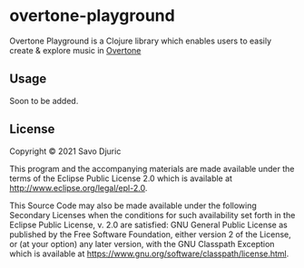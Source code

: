 # overtone-playground

Overtone Playground is a Clojure library which enables users to easily create & explore music in [Overtone](https://github.com/overtone/overtone)

## Usage

Soon to be added.

## License

Copyright © 2021 Savo Djuric

This program and the accompanying materials are made available under the
terms of the Eclipse Public License 2.0 which is available at
http://www.eclipse.org/legal/epl-2.0.

This Source Code may also be made available under the following Secondary
Licenses when the conditions for such availability set forth in the Eclipse
Public License, v. 2.0 are satisfied: GNU General Public License as published by
the Free Software Foundation, either version 2 of the License, or (at your
option) any later version, with the GNU Classpath Exception which is available
at https://www.gnu.org/software/classpath/license.html.

